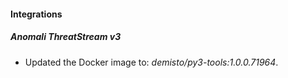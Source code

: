 #### Integrations
##### Anomali ThreatStream v3
- Updated the Docker image to: *demisto/py3-tools:1.0.0.71964*.
